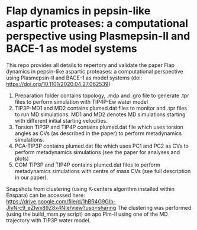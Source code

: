 # Flap dynamics in pepsin-like aspartic proteases: a computational perspective using Plasmepsin-II and BACE-1 as model systems
This repo provides all details to repertory and validate the paper Flap dynamics in pepsin-like aspartic proteases: a computational perspective using Plasmepsin-II and BACE-1 as model systems (doi: https://doi.org/10.1101/2020.04.27.062539)

1. Preparation folder contains topology, .mdp and .gro file to generate .tpr files to perform simulation with TIP4P-Ew water model
2. TIP3P-MD1 and MD2 contains plumed.dat files to monitor and .tpr files to run MD simulations. MD1 and MD2 denotes MD simulations starting with different initial starting velocities.
3. Torsion TIP3P and TIP4P contains plumed.dat file which uses torsion angles as CVs (as described in the paper) to perform metadynamics simulations.
4. PCA-TIP3P contains plumed.dat file which uses PC1 and PC2 as CVs to perform metadynamics simulations (see the paper for analyses and plots)
5. COM TIP3P and TIP4P contains plumed.dat files to perform metadynamics simulations with centre of mass CVs (see full description in our paper).

Snapshots from clustering (using K-centers algorithm installed within Enspara) can be accessed here: https://drive.google.com/file/d/1hBR4G9GIb-JIyNrc9_eZIwx89Z8x4NIe/view?usp=sharing 
The clustering was performed (using the build_msm.py script) on apo Plm-II using one of the MD trajectory with TIP3P water model. 
